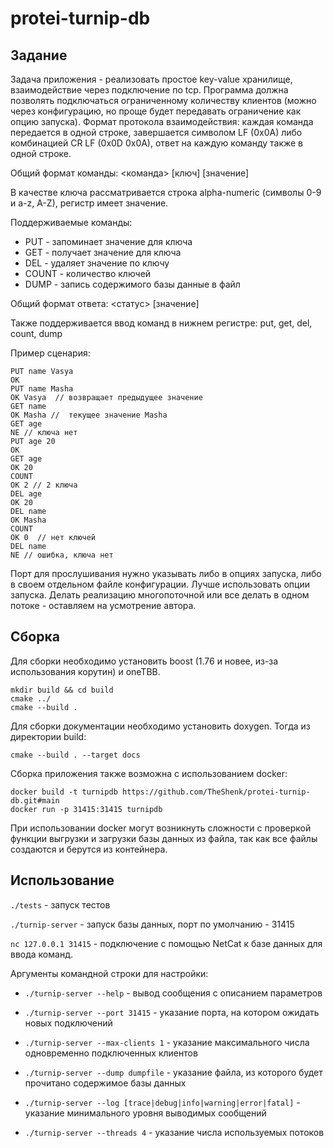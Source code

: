 # protei-turnip-db

## Задание

Задача приложения - реализовать простое key-value хранилище, взаимодействие через подключение по tcp. Программа должна позволять подключаться ограниченному количеству клиентов (можно через конфигурацию, но проще будет передавать ограничение как опцию запуска).  Формат протокола взаимодействия: каждая команда передается в одной строке, завершается символом LF (0x0A) либо комбинацией CR LF (0x0D 0x0A), ответ на каждую команду также в одной строке.

Общий формат команды: <команда> [ключ] [значение]

В качестве ключа рассматривается строка alpha-numeric (символы 0-9 и a-z, A-Z), регистр имеет значение.

Поддерживаемые команды:

* PUT <key> <value> - запоминает значение <value> для ключа <key>
* GET <key> - получает значение для ключа <key>
* DEL <key> - удаляет значение по ключу <key>
* COUNT - количество ключей
* DUMP <filename> - запись содержимого базы данные в файл

Общий формат ответа: <статус> [значение]

Также поддерживается ввод команд в нижнем регистре: put, get, del, count, dump 

Пример сценария:

```
PUT name Vasya
OK
PUT name Masha
OK Vasya  // возвращает предыдущее значение
GET name
OK Masha //  текущее значение Masha
GET age
NE // ключа нет
PUT age 20
OK
GET age 
OK 20  
COUNT
OK 2 // 2 ключа
DEL age
OK 20
DEL name
OK Masha
COUNT
OK 0  // нет ключей
DEL name
NE // ошибка, ключа нет
```

Порт для прослушивания нужно указывать либо в опциях запуска, либо в своем отдельном файле конфигурации. Лучше использовать опции запуска. Делать реализацию многопоточной или все делать в одном потоке - оставляем на усмотрение автора.

## Сборка

Для сборки необходимо установить boost (1.76 и новее, из-за использования корутин) и oneTBB.

```
mkdir build && cd build
cmake ../
cmake --build .
```

Для сборки документации необходимо установить doxygen. Тогда из директории build:

```cmake --build . --target docs```

Сборка приложения также возможна с использованием docker:

```
docker build -t turnipdb https://github.com/TheShenk/protei-turnip-db.git#main
docker run -p 31415:31415 turnipdb
```

При использовании docker могут возникнуть сложности с проверкой функции выгрузки и загрузки базы данных из файла, так 
как все файлы создаются и берутся из контейнера.

## Использование

```./tests``` - запуск тестов

```./turnip-server``` - запуск базы данных, порт по умолчанию - 31415

```nc 127.0.0.1 31415``` - подключение с помощью NetCat к базе данных для ввода команд.

Аргументы командной строки для настройки:

* ```./turnip-server --help``` - вывод сообщения с описанием параметров

* ```./turnip-server --port 31415``` - указание порта, на котором ожидать новых подключений

* ```./turnip-server --max-clients 1``` - указание максимального числа одновременно подключенных клиентов

* ```./turnip-server --dump dumpfile``` - указание файла, из которого будет прочитано содержимое базы данных

* ```./turnip-server --log [trace|debug|info|warning|error|fatal]``` - указание минимального уровня выводимых сообщений

* ```./turnip-server --threads 4``` - указание числа используемых потоков
